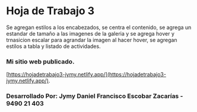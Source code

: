 # Hoja de Trabajo 3
Se agregan estilos a los encabezados, se centra el contenido, se agrega un estandar de tamaño a las imagenes de la galeria y se agrega hover y trnasicion escalar para agrandar la imagen al hacer hover, se agregan estilos a tabla y listado de actividades.

### Mi sitio web publicado.
[https://hojadetrabajo3-jymy.netlify.app/](https://hojadetrabajo3-jymy.netlify.app/).

### Desarrollado Por: Jymy Daniel Francisco Escobar Zacarías - 9490 21 403
